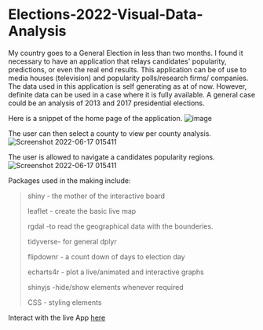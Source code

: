 # Elections-2022-Visual-Data-Analysis
My country goes to a General Election in less than two months. I found it necessary to have an application that relays candidates' popularity, predictions, or even the real end results.
This application can be of use to media houses (television) and popularity polls/research firms/ companies. The data used in this application is self generating as at of now. However, definite data can be used in a case where it is fully available. A general case could be an analysis of 2013 and 2017 presidential elections.

Here is a snippet of the home page of the application.
![image](https://user-images.githubusercontent.com/100840448/174190601-f66d11db-12f2-4cca-ac47-3a9db9ff57b8.png)

The user can then select a county to view per county analysis.
![Screenshot 2022-06-17 015411](https://user-images.githubusercontent.com/100840448/174191452-9875a7d2-d0b7-4c6c-8779-744405f4a8be.png)

The user is allowed to navigate a candidates popularity regions.
![Screenshot 2022-06-17 015411](https://user-images.githubusercontent.com/100840448/174194321-2b628b3a-f0c6-41ba-ab3b-5d9bb739bfec.png)

Packages used in the making include:
> shiny - the mother of the interactive board
> 
> leaflet - create the basic live map
> 
> rgdal -to read the geographical data with the bounderies. 
> 
> tidyverse- for general dplyr  
> 
> flipdownr - a count down of days to election day
> 
> echarts4r - plot a live/animated and interactive graphs
> 
> shinyjs -hide/show elements whenever required 
> 
> CSS - styling elements

Interact with the live App [here](https://ndekejefferson.shinyapps.io/Elections-2022-Visual-Data-Analysis/)

